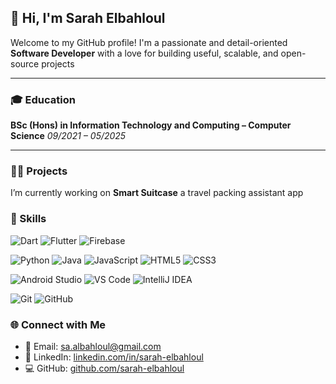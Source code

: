 ## 👋 Hi, I'm Sarah Elbahloul

Welcome to my GitHub profile! I'm a passionate and detail-oriented **Software Developer** with a love for building useful, scalable, and open-source projects

---
### 🎓 Education

**BSc (Hons) in Information Technology and Computing – Computer Science**
*09/2021 – 05/2025*

---
### 🧑‍💻 Projects
I’m currently working on **Smart Suitcase** a travel packing assistant app

### 🧰 Skills

![Dart](https://img.shields.io/badge/Dart-0175C2?style=for-the-badge&logo=dart&logoColor=white)
![Flutter](https://img.shields.io/badge/Flutter-02569B?style=for-the-badge&logo=flutter&logoColor=white)
![Firebase](https://img.shields.io/badge/Firebase-FFCA28?style=for-the-badge&logo=firebase&logoColor=black)

![Python](https://img.shields.io/badge/Python-3776AB?style=for-the-badge&logo=python&logoColor=white)
![Java](https://img.shields.io/badge/Java-007396?style=for-the-badge&logo=java&logoColor=white)
![JavaScript](https://img.shields.io/badge/JavaScript-F7DF1E?style=for-the-badge&logo=javascript&logoColor=black)
![HTML5](https://img.shields.io/badge/HTML5-E34F26?style=for-the-badge&logo=html5&logoColor=white)
![CSS3](https://img.shields.io/badge/CSS3-1572B6?style=for-the-badge&logo=css3&logoColor=white)

![Android Studio](https://img.shields.io/badge/Android%20Studio-3DDC84?style=for-the-badge&logo=android-studio&logoColor=white)
![VS Code](https://img.shields.io/badge/VS%20Code-007ACC?style=for-the-badge&logo=visual-studio-code&logoColor=white)
![IntelliJ IDEA](https://img.shields.io/badge/IntelliJ%20IDEA-000000?style=for-the-badge&logo=intellij-idea&logoColor=white)

![Git](https://img.shields.io/badge/Git-F05032?style=for-the-badge&logo=git&logoColor=white)
![GitHub](https://img.shields.io/badge/GitHub-181717?style=for-the-badge&logo=github&logoColor=white)



### 🌐 Connect with Me

- 📧 Email: [sa.albahloul@gmail.com](mailto:sa.albahloul@gmail.com)  
- 💼 LinkedIn: [linkedin.com/in/sarah-elbahloul](https://linkedin.com/in/sarah-elbahloul)  
- 💻 GitHub: [github.com/sarah-elbahloul](https://github.com/sarah-elbahloul)

